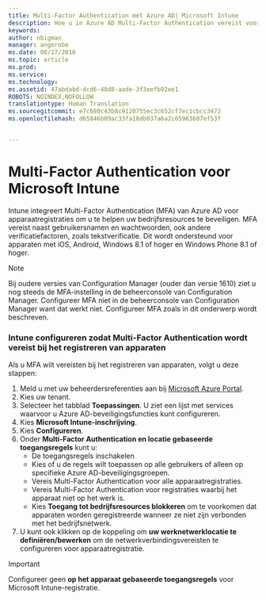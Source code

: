 ```yaml
---
title: Multi-Factor Authentication met Azure AD| Microsoft Intune
description: Hoe u in Azure AD Multi-Factor Authentication vereist voor apparaatregistratie.
keywords: 
author: nbigman
manager: angerobe
ms.date: 08/17/2016
ms.topic: article
ms.prod: 
ms.service: 
ms.technology: 
ms.assetid: 47abdabd-dcd6-48d8-aade-3f3eefb92ee1
ROBOTS: NOINDEX,NOFOLLOW
translationtype: Human Translation
ms.sourcegitcommit: e7c680c43b8c9120755ec3c652cf7ec1cbcc3472
ms.openlocfilehash: d65846b09ac33fa18db037a6a2c05963607ef53f


---
```


# Multi-Factor Authentication voor Microsoft Intune

Intune integreert Multi-Factor Authentication (MFA) van Azure AD voor apparaatregistraties om u te helpen uw bedrijfsresources te beveiligen. MFA vereist naast gebruikersnamen en wachtwoorden, ook andere verificatiefactoren, zoals tekstverificatie. Dit wordt ondersteund voor apparaten met iOS, Android, Windows 8.1 of hoger en Windows Phone 8.1 of hoger.

> [!NOTE]
>
> Bij oudere versies van Configuration Manager (ouder dan versie 1610) ziet u nog steeds de MFA-instelling in de beheerconsole van Configuration Manager. Configureer MFA niet in de beheerconsole van Configuration Manager want dat werkt niet. Configureer MFA zoals in dit onderwerp wordt beschreven.

### Intune configureren zodat Multi-Factor Authentication wordt vereist bij het registreren van apparaten
Als u MFA wilt vereisten bij het registreren van apparaten, volgt u deze stappen:

1. Meld u met uw beheerdersreferenties aan bij [Microsoft Azure Portal](https://manage.windowsazure.com).
2. Kies uw tenant.
2. Selecteer het tabblad **Toepassingen**. U ziet een lijst met services waarvoor u Azure AD-beveiligingsfuncties kunt configureren.
3. Kies **Microsoft Intune-inschrijving**.
4. Kies **Configureren**. 
5. Onder **Multi-Factor Authentication en locatie gebaseerde toegangsregels** kunt u:
    -  De toegangsregels inschakelen
    -  Kies of u de regels wilt toepassen op alle gebruikers of alleen op specifieke Azure AD-beveiligingsgroepen.
    -  Vereis Multi-Factor Authentication voor alle apparaatregistraties.
    -  Vereis Multi-Factor Authentication voor registraties waarbij het apparaat niet op het werk is.
    -  Kies **Toegang tot bedrijfsresources blokkeren** om te voorkomen dat apparaten worden geregistreerde wanneer ze niet zijn verbonden met het bedrijfsnetwerk. 
4. U kunt ook klikken op de koppeling om **uw werknetwerklocatie te definiëren/bewerken** om de netwerkverbindingsvereisten te configureren voor apparaatregistratie.
> [!IMPORTANT]
> 
> Configureer geen **op het apparaat gebaseerde toegangsregels** voor Microsoft Intune-registratie.



<!--HONumber=Aug16_HO4-->



